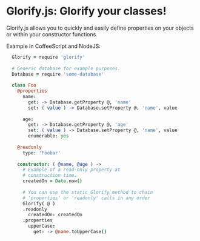 Glorify.js: Glorify your classes!
=================================

Glorify.js allows you to quickly and easily define properties
on your objects or within your constructor functions.

Example in CoffeeScript and NodeJS:

```coffeescript
  Glorify = require 'glorify'
  
  # Generic database for example purposes.
  Database = require 'some-database'
  
  class Foo
    @properties
      name:
        get: -> Database.getProperty @, 'name'
        set: ( value ) -> Database.setProperty @, 'name', value
        
      age:
        get: -> Database.getProperty @, 'age'
        set: ( value ) -> Database.setProperty @, 'name', value
        enumerable: yes
        
    @readonly
      type: 'Foobar'
      
    constructor: ( @name, @age ) ->
      # Example of a read-only property at
      # construction time.
      createdOn = Date.now()
      
      # You can use the static Glorify method to chain
      # 'properties' or 'readonly' calls in any order
      Glorify( @ )
      .readonly
        createdOn: createdOn
      .properties
        upperCase:
          get: -> @name.toUpperCase()
```
